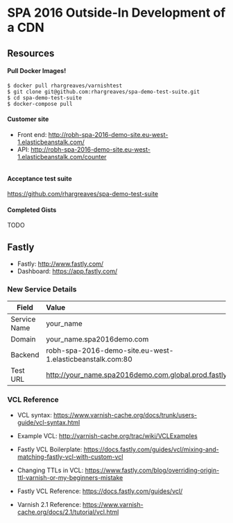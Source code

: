 # SPA 2016 Outside-In Development of a CDN

## Resources

#### Pull Docker Images!

```
$ docker pull rhargreaves/varnishtest
$ git clone git@github.com:rhargreaves/spa-demo-test-suite.git
$ cd spa-demo-test-suite
$ docker-compose pull
```

#### Customer site

* Front end: http://robh-spa-2016-demo-site.eu-west-1.elasticbeanstalk.com/
* API: http://robh-spa-2016-demo-site.eu-west-1.elasticbeanstalk.com/counter

######

#### Acceptance test suite

https://github.com/rhargreaves/spa-demo-test-suite

#### Completed Gists

TODO

## Fastly

* Fastly: http://www.fastly.com/
* Dashboard: https://app.fastly.com/

### New Service Details

| Field       | Value          |
|-------------|:---------------|
| Service Name   | your_name |
| Domain      | your_name.spa2016demo.com |
| Backend     | robh-spa-2016-demo-site.eu-west-1.elasticbeanstalk.com:80 |
| Test URL    | http://your_name.spa2016demo.com.global.prod.fastly.net |

### VCL Reference

* VCL syntax: https://www.varnish-cache.org/docs/trunk/users-guide/vcl-syntax.html

* Example VCL: http://varnish-cache.org/trac/wiki/VCLExamples

* Fastly VCL Boilerplate: https://docs.fastly.com/guides/vcl/mixing-and-matching-fastly-vcl-with-custom-vcl

* Changing TTLs in VCL: https://www.fastly.com/blog/overriding-origin-ttl-varnish-or-my-beginners-mistake

* Fastly VCL Reference: https://docs.fastly.com/guides/vcl/

* Varnish 2.1 Reference: https://www.varnish-cache.org/docs/2.1/tutorial/vcl.html
